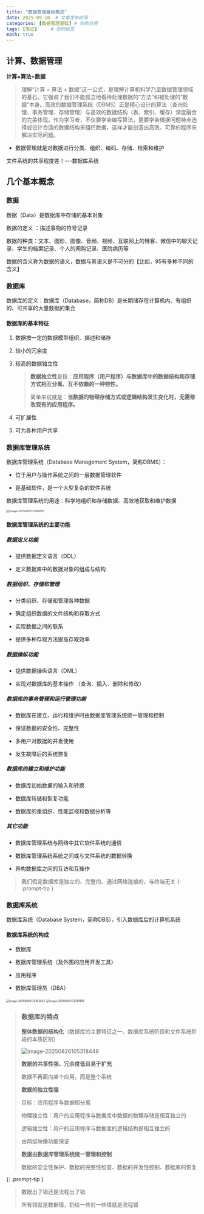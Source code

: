 ```yaml
---
title: "数据管理基础概述"
date: 2025-09-10  # 文章发布时间
categories: [数据管理基础] # 你的分类
tags: [笔记]     # 你的标签
math: true
---
```


## 计算、数据管理

**计算=算法+数据**

> 理解“计算 = 算法 + 数据”这一公式，是理解计算机科学乃至数据管理领域的基石。它强调了我们不能孤立地看待处理数据的“方法”和被处理的“数据”本身。高效的数据管理系统（DBMS）正是精心设计的算法（查询处理、事务管理、存储管理）与高效的数据结构（表、索引、缓存）深度融合的完美体现。作为学习者，不仅要学会编写算法，更要学会根据问题特点选择或设计合适的数据结构来组织数据，这样才能创造出高效、可靠的程序来解决实际问题。

- 数据管理就是对数据进行分类、组织、编码、存储、检索和维护

文件系统的共享程度差！---数据库系统

## 几个基本概念

### 数据

数据（Data）是数据库中存储的基本对象

数据的定义 ：描述事物的符号记录

数据的种类：文本、图形、图像、音频、视频、互联网上的博客、微信中的聊天记录、学生的档案记录、个人的网购记录、医院病历等

数据的含义称为数据的语义，数据与其语义是不可分的【比如，95有多种不同的含义】

### 数据库

数据库的定义：数据库（Database，简称DB）是长期储存在计算机内、有组织的、可共享的大量数据的集合

#### 数据库的基本特征

1. 数据按一定的数据模型组织、描述和储存

2. 较小的冗余度

3. 较高的数据独立性

   > **数据独立性**是指：**应用程序（用户程序）与数据库中的数据结构和存储方式相互分离、互不依赖的一种特性。**
   >
   > 简单来说就是：**当数据的物理存储方式或逻辑结构发生变化时，无需修改现有的应用程序。**

4. 可扩展性

5. 可为各种用户共享


### 数据库管理系统

数据库管理系统（Database  Management System，简称DBMS）：

- 位于用户与操作系统之间的一层数据管理软件

- 是基础软件，是一个大型复杂的软件系统


数据库管理系统的用途：科学地组织和存储数据、高效地获取和维护数据

<img src="assets/images/posts/image-20250825171259753.png" alt="image-20250825171259753" style="zoom:50%;" />

#### 数据库管理系统的主要功能

##### 数据定义功能

- 提供数据定义语言（DDL）

- 定义数据库中的数据对象的组成与结构


##### 数据组织、存储和管理

- 分类组织、存储和管理各种数据

- 确定组织数据的文件结构和存取方式

- 实现数据之间的联系

- 提供多种存取方法提高存取效率


##### 数据操纵功能

- 提供数据操纵语言（DML）

- 实现对数据库的基本操作  （查询、插入、删除和修改）


##### 数据库的事务管理和运行管理功能

- 数据库在建立、运行和维护时由数据库管理系统统一管理和控制

- 保证数据的安全性、完整性

- 多用户对数据的并发使用

- 发生故障后的系统恢复


##### 数据库的建立和维护功能

- 数据库初始数据的输入和转换

- 数据库转储和恢复功能

- 数据库的重组织、性能监视和数据分析等


##### 其它功能

- 数据库管理系统与网络中其它软件系统的通信

- 数据库管理系统系统之间或与文件系统的数据转换

- 异构数据库之间的互访和互操作


> 我们假定数据库是独立的、完整的、通过网络连接的，与终端无关
 {: .prompt-tip }

### 数据库系统

数据库系统（Database System，简称DBS），引入数据库后的计算机系统

#### 数据库系统的构成

- 数据库

- 数据库管理系统（及外围的应用开发工具）

- 应用程序

- 数据库管理员（DBA）

<img src="assets/images/posts/image-20250825172103423.png" alt="image-20250825172103423" style="zoom:50%;" />

<img src="assets/images/posts/image-20250825172137890.png" alt="image-20250825172137890" style="zoom:50%;" />

> ### 数据库的特点
>
> **整体数据的结构化**（数据库的主要特征之一、数据库系统阶段和文件系统阶段的本质区别）
>
> ![image-20250826105318449](assets/images/posts/image-20250826105318449.png)
>
> **数据的共享性强、冗余度低且易于扩充**
>
> 数据不再面向某个应用，而是整个系统
>
> **数据的独立性强**
>
> 目标：应用程序与数据相分离
>
> 物理独立性：用户的应用程序与数据库中数据的物理存储是相互独立的
>
> 逻辑独立性：用户的应用程序与数据库的逻辑结构是相互独立的
>
> 由两级映像功能保证
>
> **数据由数据库管理系统统一管理和控制**
>
> 数据的安全性保护、数据的完整性检查、数据的并发性控制、数据库的恢复
>
 {: .prompt-tip }

> 数据出了错还是流程出了错
>
> 所有错就是数据错，扔给一些对一些错就是流程错